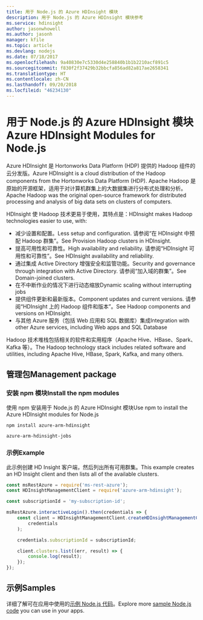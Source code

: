 ```yaml
---
title: 用于 Node.js 的 Azure HDInsight 模块
description: 用于 Node.js 的 Azure HDInsight 模块参考
ms.service: hdinsight
author: jasonwhowell
ms.author: jasonh
manager: kfile
ms.topic: article
ms.devlang: nodejs
ms.date: 07/18/2017
ms.openlocfilehash: 9a40830e7c5330d4e258840b1b1b2210acf891c5
ms.sourcegitcommit: f830f2f37429b32bbcfa856ad82a817ae2658341
ms.translationtype: HT
ms.contentlocale: zh-CN
ms.lasthandoff: 09/20/2018
ms.locfileid: "46234130"
---
```

# <a name="azure-hdinsight-modules-for-nodejs"></a><span data-ttu-id="0d50f-103">用于 Node.js 的 Azure HDInsight 模块</span><span class="sxs-lookup"><span data-stu-id="0d50f-103">Azure HDInsight Modules for Node.js</span></span>

<span data-ttu-id="0d50f-104">Azure HDInsight 是 Hortonworks Data Platform (HDP) 提供的 Hadoop 组件的云分发版。</span><span class="sxs-lookup"><span data-stu-id="0d50f-104">Azure HDInsight is a cloud distribution of the Hadoop components from the Hortonworks Data Platform (HDP).</span></span> <span data-ttu-id="0d50f-105">Apache Hadoop 是原始的开源框架，适用于对计算机群集上的大数据集进行分布式处理和分析。</span><span class="sxs-lookup"><span data-stu-id="0d50f-105">Apache Hadoop was the original open-source framework for distributed processing and analysis of big data sets on clusters of computers.</span></span>

<span data-ttu-id="0d50f-106">HDInsight 使 Hadoop 技术更易于使用，其特点是：</span><span class="sxs-lookup"><span data-stu-id="0d50f-106">HDInsight makes Hadoop technologies easier to use, with:</span></span>
- <span data-ttu-id="0d50f-107">减少设置和配置。</span><span class="sxs-lookup"><span data-stu-id="0d50f-107">Less setup and configuration.</span></span> <span data-ttu-id="0d50f-108">请参阅“在 HDInsight 中预配 Hadoop 群集”。</span><span class="sxs-lookup"><span data-stu-id="0d50f-108">See Provision Hadoop clusters in HDInsight.</span></span>
- <span data-ttu-id="0d50f-109">提高可用性和可靠性。</span><span class="sxs-lookup"><span data-stu-id="0d50f-109">High availability and reliability.</span></span> <span data-ttu-id="0d50f-110">请参阅“HDInsight 可用性和可靠性”。</span><span class="sxs-lookup"><span data-stu-id="0d50f-110">See HDInsight availability and reliability.</span></span>
- <span data-ttu-id="0d50f-111">通过集成 Active Directory 增强安全和监管功能。</span><span class="sxs-lookup"><span data-stu-id="0d50f-111">Security and governance through integration with Active Directory.</span></span> <span data-ttu-id="0d50f-112">请参阅“加入域的群集”。</span><span class="sxs-lookup"><span data-stu-id="0d50f-112">See Domain-joined clusters.</span></span>
- <span data-ttu-id="0d50f-113">在不中断作业的情况下进行动态缩放</span><span class="sxs-lookup"><span data-stu-id="0d50f-113">Dynamic scaling without interrupting jobs</span></span>
- <span data-ttu-id="0d50f-114">提供组件更新和最新版本。</span><span class="sxs-lookup"><span data-stu-id="0d50f-114">Component updates and current versions.</span></span> <span data-ttu-id="0d50f-115">请参阅“HDInsight 上的 Hadoop 组件和版本”。</span><span class="sxs-lookup"><span data-stu-id="0d50f-115">See Hadoop components and versions on HDInsight.</span></span>
- <span data-ttu-id="0d50f-116">与其他 Azure 服务（包括 Web 应用和 SQL 数据库）集成</span><span class="sxs-lookup"><span data-stu-id="0d50f-116">Integration with other Azure services, including Web apps and SQL Database</span></span>

<span data-ttu-id="0d50f-117">Hadoop 技术堆栈包括相关的软件和实用程序（Apache Hive、HBase、Spark、Kafka 等）。</span><span class="sxs-lookup"><span data-stu-id="0d50f-117">The Hadoop technology stack includes related software and utilities, including Apache Hive, HBase, Spark, Kafka, and many others.</span></span> 

## <a name="management-package"></a><span data-ttu-id="0d50f-118">管理包</span><span class="sxs-lookup"><span data-stu-id="0d50f-118">Management package</span></span>

### <a name="install-the-npm-modules"></a><span data-ttu-id="0d50f-119">安装 npm 模块</span><span class="sxs-lookup"><span data-stu-id="0d50f-119">Install the npm modules</span></span>

<span data-ttu-id="0d50f-120">使用 npm 安装用于 Node.js 的 Azure HDInsight 模块</span><span class="sxs-lookup"><span data-stu-id="0d50f-120">Use npm to install the Azure HDInsight modules for Node.js</span></span>

```bash
npm install azure-arm-hdinsight
```

```bash
azure-arm-hdinsight-jobs
```

### <a name="example"></a><span data-ttu-id="0d50f-121">示例</span><span class="sxs-lookup"><span data-stu-id="0d50f-121">Example</span></span> 

<span data-ttu-id="0d50f-122">此示例创建 HD Insight 客户端，然后列出所有可用群集。</span><span class="sxs-lookup"><span data-stu-id="0d50f-122">This example creates an HD Insight client and then lists all of the available clusters.</span></span> 

```javascript
const msRestAzure = require('ms-rest-azure');
const HDInsightManagementClient = require('azure-arm-hdinsight');

const subscriptionId = 'my-subscription-id';

msRestAzure.interactiveLogin().then(credentials => {
    const client = HDInsightManagementClient.createHDInsightManagementClient(
        credentials
    );

    credentials.subscriptionId = subscriptionId;

    client.clusters.list((err, result) => {
        console.log(result);
    });
});
```

## <a name="samples"></a><span data-ttu-id="0d50f-123">示例</span><span class="sxs-lookup"><span data-stu-id="0d50f-123">Samples</span></span>

<span data-ttu-id="0d50f-124">详细了解可在应用中使用的[示例 Node.js 代码](https://azure.microsoft.com/resources/samples/?platform=nodejs)。</span><span class="sxs-lookup"><span data-stu-id="0d50f-124">Explore more [sample Node.js code](https://azure.microsoft.com/resources/samples/?platform=nodejs) you can use in your apps.</span></span>
